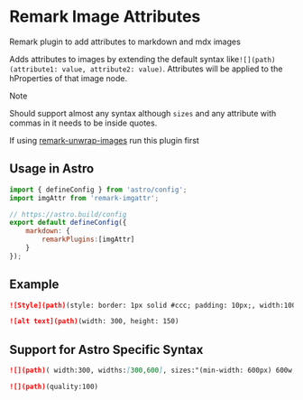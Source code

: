 # Remark Image Attributes

Remark plugin to add attributes to markdown and mdx images

Adds attributes to images by extending the default syntax like`![](path)(attribute1: value, attribute2: value)`. Attributes will be applied to the hProperties of that image node.


> [!NOTE]
>
> Should support almost any syntax although `sizes` and any attribute with commas in it needs to be inside quotes.
>
> If using [remark-unwrap-images](https://github.com/remarkjs/remark-unwrap-images) run this plugin first

## Usage in Astro 

```js
import { defineConfig } from 'astro/config';
import imgAttr from 'remark-imgattr';

// https://astro.build/config
export default defineConfig({
	markdown: {
		remarkPlugins:[imgAttr]
	}
});
```

## Example


```md
![Style](path)(style: border: 1px solid #ccc; padding: 10px;, width:100)

![alt text](path)(width: 300, height: 150)
```

## Support for Astro Specific Syntax

```md
![](path)( width:300, widths:[300,600], sizes:"(min-width: 600px) 600w, 300w" )

![](path)(quality:100)
```